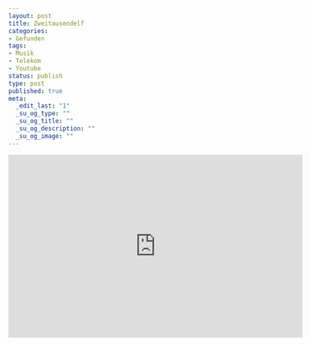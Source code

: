 ```yaml
--- 
layout: post
title: Zweitausendelf
categories: 
- Gefunden
tags: 
- Musik
- Telekom
- Youtube
status: publish
type: post
published: true
meta: 
  _edit_last: "1"
  _su_og_type: ""
  _su_og_title: ""
  _su_og_description: ""
  _su_og_image: ""
---
```

<iframe title="YouTube video player" class="youtube-player" type="text/html" width="584" height="362" src="http://www.youtube.com/embed/pBqFQ55q3zY?rel=0&amp;hd=1" frameborder="0"></iframe>

